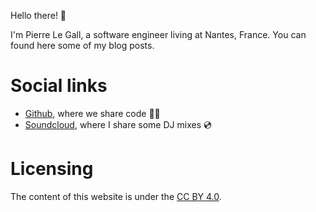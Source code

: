 Hello there! 🖖

I'm Pierre Le Gall, a software engineer living at Nantes, France. You can found here some of my blog posts.

# Social links

- [Github](https://github.com/pierrelegall)‍, where we share code 🧑‍💻
- [Soundcloud](https://soundcloud.com/dwellearth), where I share some DJ mixes 💿

# Licensing

The content of this website is under the [CC BY 4.0](https://creativecommons.org/licenses/by/4.0/).
